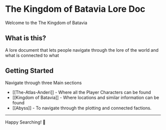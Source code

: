 # The Kingdom of Batavia Lore Doc

Welcome to the The  Kingdom of Batavia

## What is this?

A lore document that lets people navigate through the lore of the world and what is connected to what

## Getting Started

Navigate through three Main sections
- [[The-Atlas-Anderi]]   - Where all the Player Characters can be found
- [[Kingdom of Batavia]] - Where locations and similar information can be found
- [[Abyss]] - To navigate through the plotting and connected factions.



---

Happy Searching! 🚀